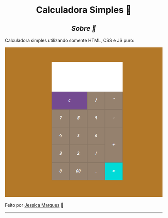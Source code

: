 <h1 align="center">Calculadora Simples 📌</h1> 

<h2 align="center"><em>Sobre 🧷</em></h2> 
<p>Calculadora simples utilizando somente HTML, CSS e JS puro: </p>

<img src= "assets/calc.png">

Feito por [Jessica Marques](https://github.com/jessicaMarquess) 🖤

---